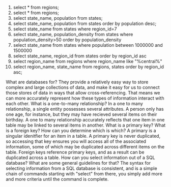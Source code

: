 1. select * from regions;
2. select * from regions;
3. select state_name, population from states;
4. select state_name, population from states order by population desc;
5. select state_name from states where region_id=7
6. select state_name, population_density from states where population_density>50 order by population_density
7. select state_name from states where population between 1000000 and 1500000
8. select state_name, region_id from states order by region_id asc
9. select region_name from regions where region_name like "%central%"
10. select region_name, state_name from regions, states order by region_id asc;


What are databases for?
	They provide a relatively easy way to store complex and large collections of data, and make it easy for us to connect those stores of data in ways that allow cross-referencing. That means we can more accurately represent how these types of information interact with each other. 
What is a one-to-many relationship?
	In a one to many relationship, a single entity possesses several attributes. A person only has one age, for instance, but they may have recieved several items on their birthday. A one to many relationship accurately reflects that one item in one table may be linked to several items in another.
What is a primary key? What is a foreign key? How can you determine which is which?
	A primary is a singular idenitfier for an item in a table. A primary key is never duplicated, so accessing that key ensures you will access all of the associated information, some of which may be duplicated across different items on the table. 
	Foreign keys reference primary keys, and as a result can be duplicated across a table. 
How can you select information out of a SQL database? What are some general guidelines for that?
	The syntax for selecting information from a SQL database is consistent, and is a simple chain of commands starting with "select" from there, you simply add more and more criteria until the command is complete. 